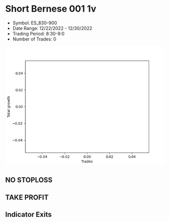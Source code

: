 # Short Bernese 001 1v 
- Symbol: ES_830-900
- Date Range: 12/22/2022 - 12/30/2022
- Trading Period: 8:30-9:0
- Number of Trades: 0

![Plot](ShortBernese0011vES_830-900.png)
## NO STOPLOSS














## TAKE PROFIT











## Indicator Exits

